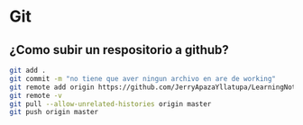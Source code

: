# Git 

## ¿Como subir un respositorio a github?

```bash
git add . 
git commit -m "no tiene que aver ningun archivo en are de working"
git remote add origin https://github.com/JerryApazaYllatupa/LearningNotes.git
git remote -v
git pull --allow-unrelated-histories origin master
git push origin master
```


